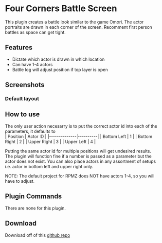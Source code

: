 # Four Corners Battle Screen
This plugin creates a battle look similar to the game Omori. The actor portraits are drawn in each corner of the screen.
Recomment first person battles as space can get tight.

## Features
* Dictate which actor is drawn in which location
* Can have 1-4 actors
* Battle log will adjust position if top layer is open

## Screenshots
### Default layout


## How to use
The only user action necesarry is to put the correct actor id into each of the parameters, it defaults to <br>
| Position     | Actor ID |
|--------------|----------|
| Bottom Left  | 1        |
| Bottom Right | 2        |
| Upper Right  | 3        |
| Upper Left   | 4        |

Putting the same actor id for multiple positions will get undesired results. The plugin will function fine if a number is passed as a parameter
but the actor does not exist. You can also place actors in any assortment of setups i.e. actor in bottom left and upper right only.

NOTE: The default project for RPMZ does NOT have actors 1-4, so you will have to adjust.

## Plugin Commands
There are none for this plugin.

## Download
Download off of this [github repo]()


